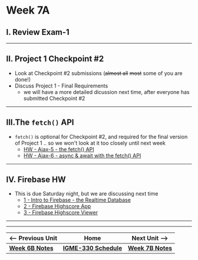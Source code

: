 # Week 7A

## I. Review Exam-1

<hr>

## II. Project 1 Checkpoint #2

- Look at Checkpoint #2 submissions (~~almost all~~ ~~most~~ some of you are done!)
- Discuss Project 1 - Final Requirements
  - we will have a more detailed dicussion next time, after everyone has submitted Checkpoint #2

<hr>

## III.The `fetch()` API

- `fetch()` is optional for Checkpoint #2, and required for the final version of Project 1 .. so we won't look at it too closely until next week
  - [HW - Ajax-5 - the fetch() API](https://github.com/tonethar/IGME-330-Master/blob/master/notes/HW-ajax-5.md)
  - [HW - Ajax-6 - async & await with the fetch() API](https://github.com/tonethar/IGME-330-Master/blob/master/notes/HW-ajax-6.md)

<hr>

## IV. Firebase HW
- This is due Saturday night, but we are discussing next time
  - [1 - Intro to Firebase - the Realtime Database](https://github.com/tonethar/IGME-330-Master/blob/master/notes/firebase-1.md)
  - [2 - Firebase Highscore App](https://github.com/tonethar/IGME-330-Master/blob/master/notes/firebase-2.md)
  - [3 - Firebase Highscore Viewer](https://github.com/tonethar/IGME-330-Master/blob/master/notes/firebase-3.md)

<hr><hr>

| <-- Previous Unit | Home | Next Unit -->
| --- | --- | --- 
| [**Week 6B Notes**](06B.md)     |  [**IGME-330 Schedule**](../schedule.md) | [**Week 7B Notes**](07B.md) 
